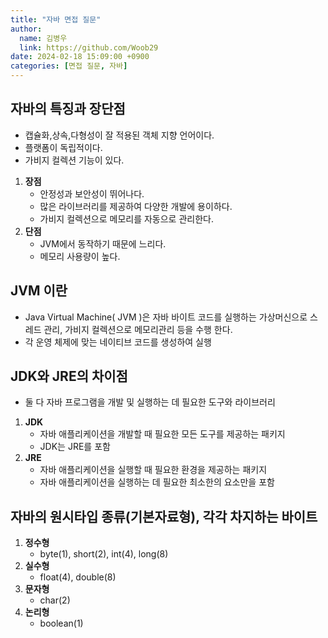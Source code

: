 ```yaml
---
title: "자바 면접 질문"
author:
  name: 김병우
  link: https://github.com/Woob29
date: 2024-02-18 15:09:00 +0900
categories: [면접 질문, 자바]
---
```


## 자바의 특징과 장단점
- 캡슐화,상속,다형성이 잘 적용된 객체 지향 언어이다.
- 플랫폼이 독립적이다.
- 가비지 컬렉션 기능이 있다.   
1. **장점**
   - 안정성과 보안성이 뛰어나다.
   - 많은 라이브러리를 제공하여 다양한 개발에 용이하다.
   - 가비지 컬렉션으로 메모리를 자동으로 관리한다.   
2. **단점**
   - JVM에서 동작하기 때문에 느리다.
   - 메모리 사용량이 높다.



## JVM 이란
- Java Virtual Machine( JVM )은 자바 바이트 코드를 실행하는 가상머신으로 
    스레드 관리, 가비지 컬렉션으로 메모리관리 등을 수행 한다.
- 각 운영 체제에 맞는 네이티브 코드를 생성하여 실행



## JDK와 JRE의 차이점
- 둘 다 자바 프로그램을 개발 및 실행하는 데 필요한 도구와 라이브러리   
1. **JDK**
   - 자바 애플리케이션을 개발할 때 필요한 모든 도구를 제공하는 패키지
   - JDK는 JRE를 포함   
2. **JRE**
   - 자바 애플리케이션을 실행할 때 필요한 환경을 제공하는 패키지
   - 자바 애플리케이션을 실행하는 데 필요한 최소한의 요소만을 포함



## 자바의 원시타입 종류(기본자료형), 각각 차지하는 바이트
1. **정수형**
   - byte(1), short(2), int(4), long(8)   
2. **실수형**
   - float(4), double(8)   
3. **문자형**
   - char(2)   
4. **논리형**
   -  boolean(1)
  
